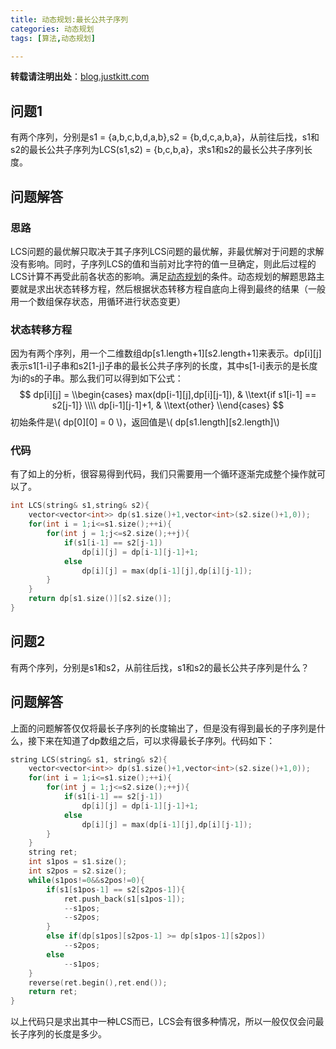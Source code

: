 ```yaml
---
title: 动态规划:最长公共子序列
categories: 动态规划
tags: [算法,动态规划] 

---
```

<script type="text/javascript"
   src="http://cdn.mathjax.org/mathjax/latest/MathJax.js?config=TeX-AMS-MML_HTMLorMML">
</script>

**转载请注明出处**：[blog.justkitt.com](http://blog.justkitt.com)

## 问题1
有两个序列，分别是s1 = {a,b,c,b,d,a,b},s2 = {b,d,c,a,b,a}，从前往后找，s1和s2的最长公共子序列为LCS(s1,s2) = {b,c,b,a}，求s1和s2的最长公共子序列长度。
<!-- more -->
## 问题解答
### 思路
LCS问题的最优解只取决于其子序列LCS问题的最优解，非最优解对于问题的求解没有影响。同时，子序列LCS的值和当前对比字符的值一旦确定，则此后过程的LCS计算不再受此前各状态的影响。满足[动态规划](https://zh.wikipedia.org/zh/%E5%8A%A8%E6%80%81%E8%A7%84%E5%88%92)的条件。动态规划的解题思路主要就是求出状态转移方程，然后根据状态转移方程自底向上得到最终的结果（一般用一个数组保存状态，用循环进行状态变更）
### 状态转移方程
因为有两个序列，用一个二维数组dp[s1.length+1][s2.length+1]来表示。dp[i][j]表示s1[1-i]子串和s2[1-j]子串的最长公共子序列的长度，其中s[1-i]表示的是长度为i的s的子串。那么我们可以得到如下公式：
$$
        dp[i][j] =
        \\begin{cases}
        max(dp[i-1][j],dp[i][j-1]),  & \\text{if s1[i-1] == s2[j-1]} \\\\
        dp[i-1][j-1]+1, & \\text{other}
        \\end{cases}
$$
初始条件是\\( dp[0][0] = 0 \\)，返回值是\\( dp[s1.length][s2.length]\\)

### 代码
有了如上的分析，很容易得到代码，我们只需要用一个循环逐渐完成整个操作就可以了。
```C++
int LCS(string& s1,string& s2){
	vector<vector<int>> dp(s1.size()+1,vector<int>(s2.size()+1,0));
	for(int i = 1;i<=s1.size();++i){
		for(int j = 1;j<=s2.size();++j){
			if(s1[i-1] == s2[j-1])
				dp[i][j] = dp[i-1][j-1]+1;
			else
				dp[i][j] = max(dp[i-1][j],dp[i][j-1]);
		}
	}
	return dp[s1.size()][s2.size()];
}
```
## 问题2
有两个序列，分别是s1和s2，从前往后找，s1和s2的最长公共子序列是什么？

## 问题解答
上面的问题解答仅仅将最长子序列的长度输出了，但是没有得到最长的子序列是什么，接下来在知道了dp数组之后，可以求得最长子序列。代码如下：

```C++
string LCS(string& s1, string& s2){
	vector<vector<int>> dp(s1.size()+1,vector<int>(s2.size()+1,0));
	for(int i = 1;i<=s1.size();++i){
		for(int j = 1;j<=s2.size();++j){
			if(s1[i-1] == s2[j-1])
				dp[i][j] = dp[i-1][j-1]+1;
			else
				dp[i][j] = max(dp[i-1][j],dp[i][j-1]);
		}
	}
	string ret;
	int s1pos = s1.size();
	int s2pos = s2.size();
	while(s1pos!=0&&s2pos!=0){
		if(s1[s1pos-1] == s2[s2pos-1]){
			ret.push_back(s1[s1pos-1]);
			--s1pos;
			--s2pos;
		}
		else if(dp[s1pos][s2pos-1] >= dp[s1pos-1][s2pos])
			--s2pos;
		else
			--s1pos;
	}
	reverse(ret.begin(),ret.end());
	return ret;
}
```
以上代码只是求出其中一种LCS而已，LCS会有很多种情况，所以一般仅仅会问最长子序列的长度是多少。